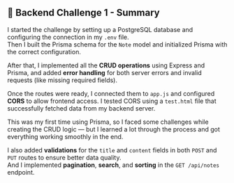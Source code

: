 ## 📝 Backend Challenge 1 - Summary

I started the challenge by setting up a PostgreSQL database and configuring the connection in my `.env` file.  
Then I built the Prisma schema for the `Note` model and initialized Prisma with the correct configuration.

After that, I implemented all the **CRUD operations** using Express and Prisma, and added **error handling** for both server errors and invalid requests (like missing required fields).

Once the routes were ready, I connected them to `app.js` and configured **CORS** to allow frontend access. I tested CORS using a `test.html` file that successfully fetched data from my backend server.

This was my first time using Prisma, so I faced some challenges while creating the CRUD logic — but I learned a lot through the process and got everything working smoothly in the end.

I also added **validations** for the `title` and `content` fields in both `POST` and `PUT` routes to ensure better data quality.  
And I implemented **pagination**, **search**, and **sorting** in the `GET /api/notes` endpoint.
